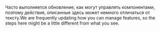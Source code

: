 <span data-ttu-id="c03a0-101">Часто выполняется обновление, как могут управлять компонентами, поэтому действия, описанные здесь может немного отличаться от тексту.</span><span class="sxs-lookup"><span data-stu-id="c03a0-101">We are frequently updating how you can manage features, so the steps here might be a little different from what you see.</span></span>
